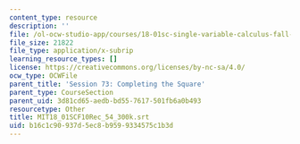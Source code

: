 ```yaml
---
content_type: resource
description: ''
file: /ol-ocw-studio-app/courses/18-01sc-single-variable-calculus-fall-2010/b16c1c90937d5ec8b9599334575c1b3d_MIT18_01SCF10Rec_54_300k.vtt
file_size: 21822
file_type: application/x-subrip
learning_resource_types: []
license: https://creativecommons.org/licenses/by-nc-sa/4.0/
ocw_type: OCWFile
parent_title: 'Session 73: Completing the Square'
parent_type: CourseSection
parent_uid: 3d81cd65-aedb-bd55-7617-501fb6a0b493
resourcetype: Other
title: MIT18_01SCF10Rec_54_300k.srt
uid: b16c1c90-937d-5ec8-b959-9334575c1b3d
---
```

